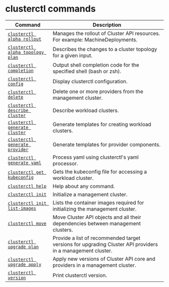 # clusterctl commands

| Command                                                                      | Description                                                                                                                                           |
|------------------------------------------------------------------------------|-------------------------------------------------------------------------------------------------------------------------------------------------------|
| [`clusterctl alpha rollout`](alpha-rollout.md)                               | Manages the rollout of Cluster API resources. For example: MachineDeployments.                                                                        |
| [`clusterctl alpha topology plan`](alpha-topology-plan.md)                   | Describes the changes to a cluster topology for a given input.                                                                                        |
| [`clusterctl completion`](completion.md)                                     | Output shell completion code for the specified shell (bash or zsh).                                                                                   |
| [`clusterctl config`](additional-commands.md#clusterctl-config-repositories) | Display clusterctl configuration.                                                                                                                     |
| [`clusterctl delete`](delete.md)                                             | Delete one or more providers from the management cluster.                                                                                             |
| [`clusterctl describe cluster`](describe-cluster.md)                         | Describe workload clusters.                                                                                                                           |
| [`clusterctl generate cluster`](generate-cluster.md)                         | Generate templates for creating workload clusters.                                                                                                    |
| [`clusterctl generate provider`](generate-provider.md)                       | Generate templates for provider components.                                                                                                           |
| [`clusterctl generate yaml`](generate-yaml.md)                               | Process yaml using clusterctl's yaml processor.                                                                                                       |
| [`clusterctl get kubeconfig`](get-kubeconfig.md)                             | Gets the kubeconfig file for accessing a workload cluster.                                                                                            |
| [`clusterctl help`](additional-commands.md#clusterctl-help)                  | Help about any command.                                                                                                                               |
| [`clusterctl init`](init.md)                                                 | Initialize a management cluster.                                                                                                                      |
| [`clusterctl init list-images`](additional-commands.md#clusterctl-init-list-images)  | Lists the container images required for initializing the management cluster.                                                                  |
| [`clusterctl move`](move.md)                                                 | Move Cluster API objects and all their dependencies between management clusters.                                                                      |
| [`clusterctl upgrade plan`](upgrade.md#upgrade-plan)                         | Provide a list of recommended target versions for upgrading Cluster API providers in a management cluster.                                            |
| [`clusterctl upgrade apply`](upgrade.md#upgrade-apply)                       | Apply new versions of Cluster API core and providers in a management cluster.                                                                         |
| [`clusterctl version`](additional-commands.md#clusterctl-version)            | Print clusterctl version.                                                                                                                             |
